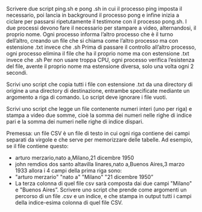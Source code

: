 
Scrivere due script ping.sh e pong .sh in cui il processo ping imposta il necessario, poi lancia in background il processo pong e infine inizia a ciclare per passarsi ripetutamente il testimone con il
processo pong.sh.
I due processi devono fare il necessario per stampare a video, alternandosi, il proprio nome.
Ogni processo informa l’altro processo che è il turno dell’altro, creando un file che si chiama come
l’altro processo ma con estensione .txt invece che .sh
Prima di passare il controllo all’altro processo, ogni processo elimina il file che ha il proprio nome ma con estensione .txt invece che .sh
Per non usare troppa CPU, ogni processo verifica l’esistenza del file, avente il proprio nome ma estensione diversa, solo una volta ogni 2 secondi.

Scrivi uno script che copia tutti i file con estensione .txt da una directory di origine a una directory di destinazione, entrambe specificate mediante un argomento a riga di comando. Lo script deve ignorare i file vuoti.

Scrivi uno script che legge un file contenente numeri interi (uno per riga) e stampa a video due somme, cioè la somma dei numeri nelle righe di indice pari e la somma dei numeri nelle righe di indice dispari.

Premessa: un file CSV è un file di testo in cui ogni riga contiene dei campi separati da virgole e che serve per memorizzare delle tabelle.
Ad esempio, se il file contiene questo:
- arturo merzario,nato a,Milano,21 dicembre 1950
- john remdios dos santo altavilla linares,nato a,Buenos Aires,3 marzo 1933
allora i 4 campi della prima riga sono:
- "arturo merzario" "nato a" "Milano" "21 dicembre 1950”
- La terza colonna di quel file csv sarà composta dai due campi "Milano" e "Buenos Aires”.
Scrivere uno script che prende come argomenti un percorso di un file .csv e un indice, e che stampa in output tutti i campi della indice-esima colonna di quel file CSV.

